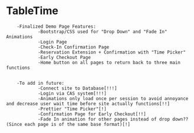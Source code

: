 # TableTime


        -Finalized Demo Page Features:
                -Bootstrap/CSS used for "Drop Down" and "Fade In" Animations
                -Login Page
                -Check-In Confirmation Page
                -Reservation Extension + Confirmation with "Time Picker"
                -Early Checkout Page
                -Home button on all pages to return back to three main functions
        
        
        -To add in future:
                -Connect site to Database[!!!]
                -Login via CAS system[!!!]
                -Animations only load once per session to avoid annoyance and decrease user wait time before site actually functions[!!]
                -Prettier "Time Picker"[!]
                -Confirmation Page for Early Checkout[!!]
                -Fade In animation for other pages instead of drop down?? (Since each page is of the same base format)[!]
